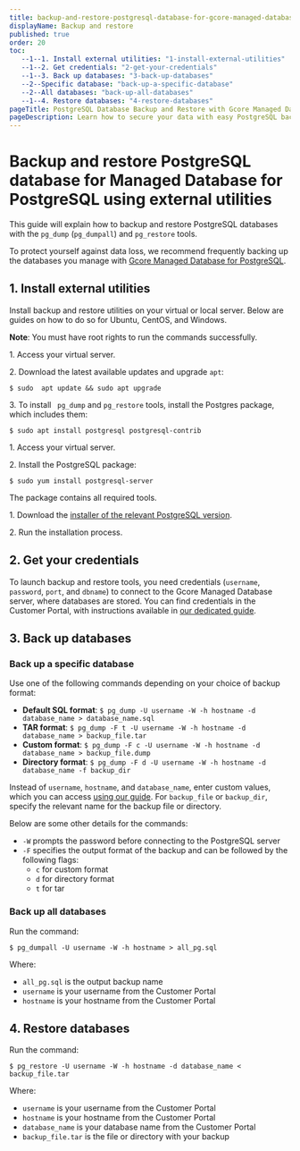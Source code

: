 ```yaml
---
title: backup-and-restore-postgresql-database-for-gcore-managed-database-for-postgresql-using-external-utilities
displayName: Backup and restore
published: true
order: 20
toc:
   --1--1. Install external utilities: "1-install-external-utilities"
   --1--2. Get credentials: "2-get-your-credentials"
   --1--3. Back up databases: "3-back-up-databases"
   --2--Specific database: "back-up-a-specific-database"
   --2--All databases: "back-up-all-databases" 
   --1--4. Restore databases: "4-restore-databases"
pageTitle: PostgreSQL Database Backup and Restore with Gcore Managed Database | Gcore
pageDescription: Learn how to secure your data with easy PostgreSQL backup and restore on Gcore Managed Database using pg_dump and pg_restore tools.
---
```

# Backup and restore PostgreSQL database for Managed Database for PostgreSQL using external utilities 

This guide will explain how to backup and restore PostgreSQL databases with the ```pg_dump``` (```pg_dumpall```) and ```pg_restore``` tools.

To protect yourself against data loss, we recommend frequently backing up the databases you manage with <a href="https://gcore.com/docs/cloud/managed-database-postgresql" target="_blank">Gcore Managed Database for PostgreSQL</a>.

## 1. Install external utilities

Install backup and restore utilities on your virtual or local server. Below are guides on how to do so for Ubuntu, CentOS, and Windows.

**Note**: You must have root rights to run the commands successfully.  

<expandable-element title="Ubuntu 22.04">

1\. Access your virtual server.

2\. Download the latest available updates and upgrade ```apt```:

```
$ sudo  apt update && sudo apt upgrade
```

3\. To install ``` pg_dump``` and ```pg_restore``` tools, install the Postgres package, which includes them:

```
$ sudo apt install postgresql postgresql-contrib
```
</expandable-element>

<expandable-element title="CentOS 7">

1\. Access your virtual server.

2\. Install the PostgreSQL package:

```
$ sudo yum install postgresql-server
```

The package contains all required tools.

</expandable-element>

<expandable-element title="Windows">

1\. Download the <a href="https://www.enterprisedb.com/downloads/postgres-postgresql-downloads" target="_blank">installer of the relevant PostgreSQL version</a>.

2\. Run the installation process.

</expandable-element>

## 2. Get your credentials

To launch backup and restore tools, you need credentials (``username``, ```password```, ```port```, and ```dbname```) to connect to the Gcore Managed Database server, where databases are stored. You can find credentials in the Customer Portal, with instructions available in <a href="https://gcore.com/docs/cloud/managed-database-postgresql/manage-postgresql-servers#get-your-credentials" target="_blank">our dedicated guide</a>. 

## 3. Back up databases

### Back up a specific database

Use one of the following commands depending on your choice of backup format:

- **Default SQL format**: ```$ pg_dump -U username -W -h hostname -d database_name > database_name.sql``` 
- **TAR format**: ```$ pg_dump -F t -U username -W -h hostname -d database_name > backup_file.tar```
- **Custom format**: ```$ pg_dump -F c -U username -W -h hostname -d database_name > backup_file.dump```
- **Directory format**: ```$ pg_dump -F d -U username -W -h hostname -d database_name -f backup_dir```

Instead of ```username```, ```hostname```, and ```database_name```, enter custom values, which you can access <a href="https://gcore.com/docs/cloud/managed-database-postgresql/manage-postgresql-servers#get-your-credentials" target="_blank">using our guide</a>. For ```backup_file``` or ```backup_dir```, specify the relevant name for the backup file or directory.

Below are some other details for the commands:

- ```-W``` prompts the password before connecting to the PostgreSQL server
- ```-F``` specifies the output format of the backup and can be followed by the following flags:
   - ```c``` for custom format
   - ```d``` for directory format
   - ```t``` for tar

### Back up all databases

Run the command:

```
$ pg_dumpall -U username -W -h hostname > all_pg.sql
```

Where: 

- ```all_pg.sql``` is the output backup name
- ```username``` is your username from the Customer Portal
- ```hostname``` is your hostname from the Customer Portal

## 4. Restore databases

Run the command: 

```
$ pg_restore -U username -W -h hostname -d database_name < backup_file.tar
```

Where: 

- ```username``` is your username from the Customer Portal
- ```hostname``` is your hostname from the Customer Portal 
- ```database_name``` is your database name from the Customer Portal
- ```backup_file.tar``` is the file or directory with your backup